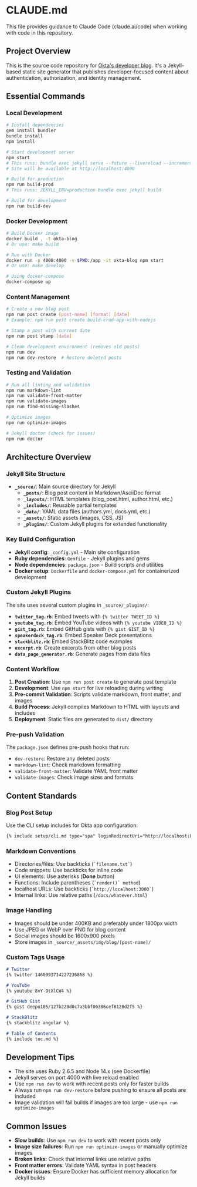 # CLAUDE.md

This file provides guidance to Claude Code (claude.ai/code) when working with code in this repository.

## Project Overview

This is the source code repository for [Okta's developer blog](https://developer.okta.com/blog/). It's a Jekyll-based static site generator that publishes developer-focused content about authentication, authorization, and identity management.

## Essential Commands

### Local Development

```bash
# Install dependencies
gem install bundler
bundle install
npm install

# Start development server
npm start
# This runs: bundle exec jekyll serve --future --livereload --incremental --host=0.0.0.0
# Site will be available at http://localhost:4000

# Build for production
npm run build-prod
# This runs: JEKYLL_ENV=production bundle exec jekyll build

# Build for development
npm run build-dev
```

### Docker Development

```bash
# Build Docker image
docker build . -t okta-blog
# Or use: make build

# Run with Docker
docker run -p 4000:4000 -v $PWD:/app -it okta-blog npm start
# Or use: make develop

# Using docker-compose
docker-compose up
```

### Content Management

```bash
# Create a new blog post
npm run post create [post-name] [format] [date]
# Example: npm run post create build-crud-app-with-nodejs

# Stamp a post with current date
npm run post stamp [date]

# Clean development environment (removes old posts)
npm run dev
npm run dev-restore  # Restore deleted posts
```

### Testing and Validation

```bash
# Run all linting and validation
npm run markdown-lint
npm run validate-front-matter
npm run validate-images
npm run find-missing-slashes

# Optimize images
npm run optimize-images

# Jekyll doctor (check for issues)
npm run doctor
```

## Architecture Overview

### Jekyll Site Structure

- **`_source/`**: Main source directory for Jekyll
  - **`_posts/`**: Blog post content in Markdown/AsciiDoc format
  - **`_layouts/`**: HTML templates (blog_post.html, author.html, etc.)
  - **`_includes/`**: Reusable partial templates
  - **`_data/`**: YAML data files (authors.yml, docs.yml, etc.)
  - **`_assets/`**: Static assets (images, CSS, JS)
  - **`_plugins/`**: Custom Jekyll plugins for extended functionality

### Key Build Configuration

- **Jekyll config**: `_config.yml` - Main site configuration
- **Ruby dependencies**: `Gemfile` - Jekyll plugins and gems
- **Node dependencies**: `package.json` - Build scripts and utilities
- **Docker setup**: `Dockerfile` and `docker-compose.yml` for containerized development

### Custom Jekyll Plugins

The site uses several custom plugins in `_source/_plugins/`:

- **`twitter_tag.rb`**: Embed tweets with `{% twitter TWEET_ID %}`
- **`youtube_tag.rb`**: Embed YouTube videos with `{% youtube VIDEO_ID %}`
- **`gist_tag.rb`**: Embed GitHub gists with `{% gist GIST_ID %}`
- **`speakerdeck_tag.rb`**: Embed Speaker Deck presentations
- **`stackblitz.rb`**: Embed StackBlitz code examples
- **`excerpt.rb`**: Create excerpts from other blog posts
- **`data_page_generator.rb`**: Generate pages from data files

### Content Workflow

1. **Post Creation**: Use `npm run post create` to generate post template
2. **Development**: Use `npm start` for live reloading during writing
3. **Pre-commit Validation**: Scripts validate markdown, front matter, and images
4. **Build Process**: Jekyll compiles Markdown to HTML with layouts and includes
5. **Deployment**: Static files are generated to `dist/` directory

### Pre-push Validation

The `package.json` defines pre-push hooks that run:
- `dev-restore`: Restore any deleted posts
- `markdown-lint`: Check markdown formatting
- `validate-front-matter`: Validate YAML front matter
- `validate-images`: Check image sizes and formats

## Content Standards

### Blog Post Setup

Use the CLI setup includes for Okta app configuration:
```markdown
{% include setup/cli.md type="spa" loginRedirectUri="http://localhost:8080/callback" %}
```

### Markdown Conventions

- Directories/files: Use backticks (`` `filename.txt` ``)
- Code snippets: Use backticks for inline code
- UI elements: Use asterisks (**Done** button)
- Functions: Include parentheses (`` `render()` method ``)
- localhost URLs: Use backticks (`` `http://localhost:3000` ``)
- Internal links: Use relative paths (`/docs/whatever.html`)

### Image Handling

- Images should be under 400KB and preferably under 1800px width
- Use JPEG or WebP over PNG for blog content
- Social images should be 1600x900 pixels
- Store images in `_source/_assets/img/blog/[post-name]/`

### Custom Tags Usage

```markdown
# Twitter
{% twitter 1460993714227236868 %}

# YouTube
{% youtube 8vY-9tXlCW4 %}

# GitHub Gist
{% gist deepu105/127b220d0c7a3bbf06386cef8128d2f5 %}

# StackBlitz
{% stackblitz angular %}

# Table of Contents
{% include toc.md %}
```

## Development Tips

- The site uses Ruby 2.6.5 and Node 14.x (see Dockerfile)
- Jekyll serves on port 4000 with live reload enabled
- Use `npm run dev` to work with recent posts only for faster builds
- Always run `npm run dev-restore` before pushing to ensure all posts are included
- Image validation will fail builds if images are too large - use `npm run optimize-images`

## Common Issues

- **Slow builds**: Use `npm run dev` to work with recent posts only
- **Image size failures**: Run `npm run optimize-images` or manually optimize images
- **Broken links**: Check that internal links use relative paths
- **Front matter errors**: Validate YAML syntax in post headers
- **Docker issues**: Ensure Docker has sufficient memory allocation for Jekyll builds